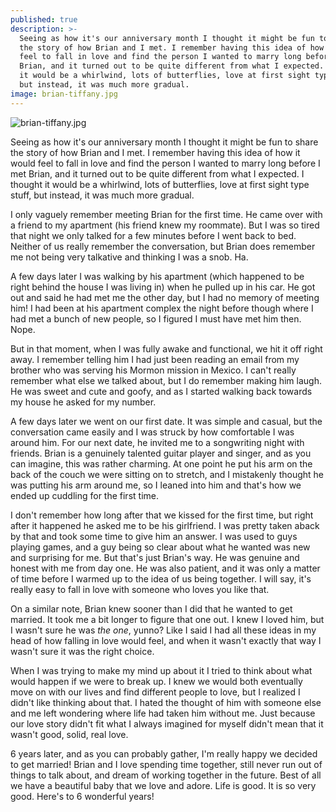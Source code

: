 ```yaml
---
published: true
description: >-
  Seeing as how it's our anniversary month I thought it might be fun to share
  the story of how Brian and I met. I remember having this idea of how it would
  feel to fall in love and find the person I wanted to marry long before I met
  Brian, and it turned out to be quite different from what I expected. I thought
  it would be a whirlwind, lots of butterflies, love at first sight type stuff,
  but instead, it was much more gradual.
image: brian-tiffany.jpg
---
```

![brian-tiffany.jpg]({{site.baseurl}}/img/brian-tiffany.jpg)

Seeing as how it's our anniversary month I thought it might be fun to share the story of how Brian and I met. I remember having this idea of how it would feel to fall in love and find the person I wanted to marry long before I met Brian, and it turned out to be quite different from what I expected. I thought it would be a whirlwind, lots of butterflies, love at first sight type stuff, but instead, it was much more gradual.

I only vaguely remember meeting Brian for the first time. He came over with a friend to my apartment (his friend knew my roommate). But I was so tired that night we only talked for a few minutes before I went back to bed. Neither of us really remember the conversation, but Brian does remember me not being very talkative and thinking I was a snob. Ha. 

A few days later I was walking by his apartment (which happened to be right behind the house I was living in) when he pulled up in his car. He got out and said he had met me the other day, but I had no memory of meeting him! I had been at his apartment complex the night before though where I had met a bunch of new people, so I figured I must have met him then. Nope. 

But in that moment, when I was fully awake and functional, we hit it off right away. I remember telling him I had just been reading an email from my brother who was serving his Mormon mission in Mexico. I can't really remember what else we talked about, but I do remember making him laugh. He was sweet and cute and goofy, and as I started walking back towards my house he asked for my number. 

A few days later we went on our first date. It was simple and casual, but the conversation came easily and I was struck by how comfortable I was around him. For our next date, he invited me to a songwriting night with friends. Brian is a genuinely talented guitar player and singer, and as you can imagine, this was rather charming. At one point he put his arm on the back of the couch we were sitting on to stretch, and I mistakenly thought he was putting his arm around me, so I leaned into him and that's how we ended up cuddling for the first time.

I don't remember how long after that we kissed for the first time, but right after it happened he asked me to be his girlfriend. I was pretty taken aback by that and took some time to give him an answer. I was used to guys playing games, and a guy being so clear about what he wanted was new and surprising for me. But that's just Brian's way. He was genuine and honest with me from day one. He was also patient, and it was only a matter of time before I warmed up to the idea of us being together. I will say, it's really easy to fall in love with someone who loves you like that.

On a similar note, Brian knew sooner than I did that he wanted to get married. It took me a bit longer to figure that one out. I knew I loved him, but I wasn't sure he was _the one_, yunno? Like I said I had all these ideas in my head of how falling in love would feel, and when it wasn't exactly that way I wasn't sure it was the right choice. 

When I was trying to make my mind up about it I tried to think about what would happen if we were to break up. I knew we would both eventually move on with our lives and find different people to love, but I realized I didn't like thinking about that. I hated the thought of him with someone else and me left wondering where life had taken him without me. Just because our love story didn't fit what I always imagined for myself didn't mean that it wasn't good, solid, real love. 

6 years later, and as you can probably gather, I'm really happy we decided to get married! Brian and I love spending time together, still never run out of things to talk about, and dream of working together in the future. Best of all we have a beautiful baby that we love and adore. Life is good. It is so very good. Here's to 6 wonderful years!
